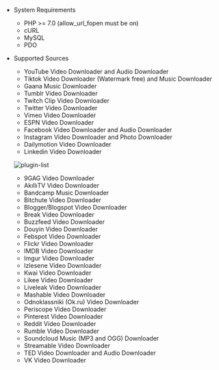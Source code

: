 * System Requirements
    * PHP >= 7.0 (allow_url_fopen must be on)
    * cURL
    * MySQL
    * PDO
   
* Supported Sources
    * YouTube Video Downloader and Audio Downloader
    * Tiktok Video Downloader (Watermark free) and Music Downloader
    * Gaana Music Downloader
    * Tumblr Video Downloader
    * Twitch Clip Video Downloader
    * Twitter Video Downloader
    * Vimeo Video Downloader
    * ESPN Video Downloader
    * Facebook Video Downloader and Audio Downloader
    * Instagram Video Downloader and Photo Downloader
    * Dailymotion Video Downloader
    * Linkedin Video Downloader
    
   ![plugin-list](https://github.com/theresaholder/video-downloader/blob/master/assets/img/plugin-list.png?raw=true)

    * 9GAG Video Downloader
    * AkıllıTV Video Downloader
    * Bandcamp Music Downloader
    * Bitchute Video Downloader
    * Blogger/Blogspot Video Downloader
    * Break Video Downloader
    * Buzzfeed Video Downloader
    * Douyin Video Downloader
    * Febspot Video Downloader
    * Flickr Video Downloader
    * IMDB Video Downloader
    * Imgur Video Downloader
    * Izlesene Video Downloader
    * Kwai Video Downloader
    * Likee Video Downloader
    * Liveleak Video Downloader
    * Mashable Video Downloader
    * Odnoklassniki (Ok.ru) Video Downloader
    * Periscope Video Downloader
    * Pinterest Video Downloader
    * Reddit Video Downloader
    * Rumble Video Downloader
    * Soundcloud Music (MP3 and OGG) Downloader
    * Streamable Video Downloader
    * TED Video Downloader and Audio Downloader
    * VK Video Downloader
